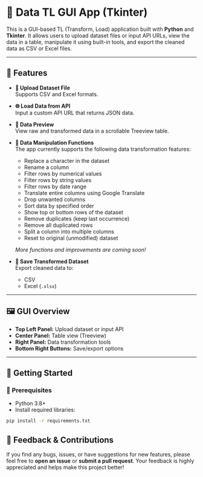 # 🧰 Data TL GUI App (Tkinter)

This is a GUI-based TL (Transform, Load) application built with **Python** and **Tkinter**. It allows users to upload dataset files or input API URLs, view the data in a table, manipulate it using built-in tools, and export the cleaned data as CSV or Excel files.

---

## 📌 Features

- **📂 Upload Dataset File**  
  Supports CSV and Excel formats.
  
- **🌐 Load Data from API**  
  Input a custom API URL that returns JSON data.

- **🧮 Data Preview**  
  View raw and transformed data in a scrollable Treeview table.

- **🧰 Data Manipulation Functions**  
  The app currently supports the following data transformation features:

  - Replace a character in the dataset  
  - Rename a column  
  - Filter rows by numerical values  
  - Filter rows by string values  
  - Filter rows by date range  
  - Translate entire columns using Google Translate  
  - Drop unwanted columns  
  - Sort data by specified order  
  - Show top or bottom rows of the dataset  
  - Remove duplicates (keep last occurrence)  
  - Remove all duplicated rows  
  - Split a column into multiple columns  
  - Reset to original (unmodified) dataset  

  *More functions and improvements are coming soon!*

- **💾 Save Transformed Dataset**  
  Export cleaned data to:  
  - CSV  
  - Excel (`.xlsx`)

---

## 🖼️ GUI Overview

- **Top Left Panel:** Upload dataset or input API  
- **Center Panel:** Table view (Treeview)  
- **Right Panel:** Data transformation tools  
- **Bottom Right Buttons:** Save/export options  

---

## 🚀 Getting Started

### 🔧 Prerequisites

- Python 3.8+  
- Install required libraries:

```bash
pip install -r requirements.txt
```
## 🐞 Feedback & Contributions

If you find any bugs, issues, or have suggestions for new features, please feel free to **open an issue** or **submit a pull request**. Your feedback is highly appreciated and helps make this project better!

